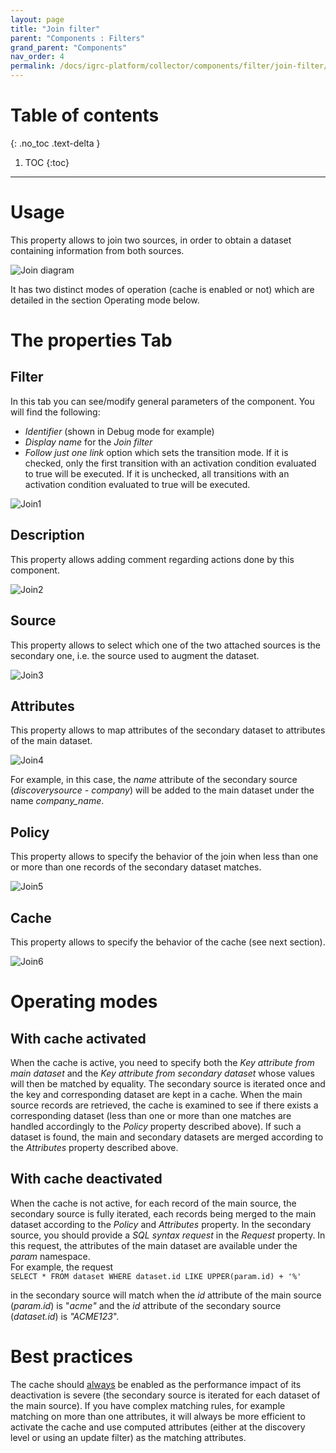 ```yaml
---
layout: page
title: "Join filter"
parent: "Components : Filters"
grand_parent: "Components"
nav_order: 4
permalink: /docs/igrc-platform/collector/components/filter/join-filter/
---
```


# Table of contents
{: .no_toc .text-delta }

1. TOC
{:toc}
---

# Usage

This property allows to join two sources, in order to obtain a dataset containing information from both sources.  

![Join diagram](igrc-platform/collector/components/filters/join-filter/images/join_diag.png "Join diagram")   

It has two distinct modes of operation (cache is enabled or not) which are detailed in the section Operating mode below.  

# The properties Tab

## Filter

In this tab you can see/modify general parameters of the component. You will find the following:

- _Identifier_ (shown in Debug mode for example)
- _Display name_ for the _Join filter_
- _Follow just one link_ option which sets the transition mode. If it is checked, only the first transition with an activation condition evaluated to true will be executed. If it is unchecked, all transitions with an activation condition evaluated to true will be executed.

![Join1](igrc-platform/collector/components/filters/join-filter/images/join1.png "Join1")   

## Description

This property allows adding comment regarding actions done by this component.

![Join2](igrc-platform/collector/components/filters/join-filter/images/join2.png "Join2")   

## Source

This property allows to select which one of the two attached sources is the secondary one, i.e. the source used to augment the dataset.  

![Join3](igrc-platform/collector/components/filters/join-filter/images/join3.png "Join3")   

## Attributes

This property allows to map attributes of the secondary dataset to attributes of the main dataset.  

![Join4](igrc-platform/collector/components/filters/join-filter/images/join4.png "Join4")   

For example, in this case, the _name_ attribute of the secondary source (_discoverysource - company_) will be added to the main dataset under the name _company\_name_.  

## Policy

This property allows to specify the behavior of the join when less than one or more than one records of the secondary dataset matches.  

![Join5](igrc-platform/collector/components/filters/join-filter/images/join5.png "Join5")   

## Cache

This property allows to specify the behavior of the cache (see next section).

![Join6](igrc-platform/collector/components/filters/join-filter/images/join6.png "Join6")   

# Operating modes

## With cache activated

When the cache is active, you need to specify both the _Key attribute from main dataset_ and the _Key attribute from secondary dataset_ whose values will then be matched by equality. The secondary source is iterated once and the key and corresponding dataset are kept in a cache. When the main source records are retrieved, the cache is examined to see if there exists a corresponding dataset (less than one or more than one matches are handled accordingly to the _Policy_ property described above). If such a dataset is found, the main and secondary datasets are merged according to the _Attributes_ property described above.  

## With cache deactivated

When the cache is not active, for each record of the main source, the secondary source is fully iterated, each records being merged to the main dataset according to the _Policy_ and _Attributes_ property. In the secondary source, you should provide a _SQL syntax request_ in the _Request_ property. In this request, the attributes of the main dataset are available under the _param_ namespace.  
For example, the request    
`SELECT * FROM dataset WHERE dataset.id LIKE UPPER(param.id) + '%'`

in the secondary source will match when the _id_ attribute of the main source (_param.id_) is "_acme"_ and the _id_ attribute of the secondary source (_dataset.id_) is _"ACME123_".  

# Best practices

The cache should <u>always</u> be enabled as the performance impact of its deactivation is severe (the secondary source is iterated for each dataset of the main source). If you have complex matching rules, for example matching on more than one attributes, it will always be more efficient to activate the cache and use computed attributes (either at the discovery level or using an update filter) as the matching attributes.  

